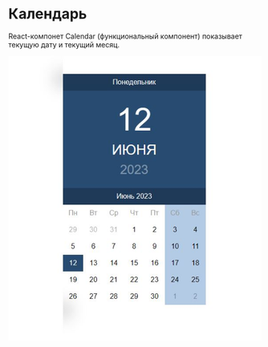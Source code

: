 # Календарь

React-компонет Calendar (функциональный компонент) показывает текущую дату и текущий месяц.

<img width="1199" alt="calendar-screenshot" src="https://github.com/Mali-zi/calendar/blob/master/img/Calendar.JPG">